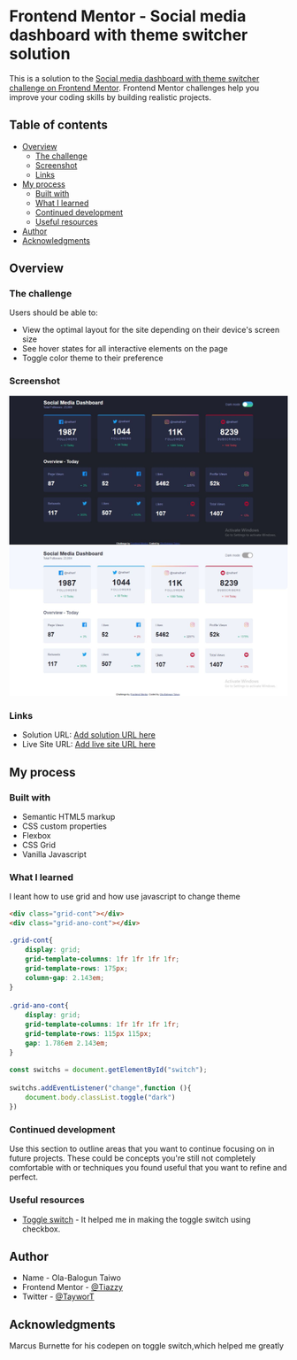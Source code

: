 # Frontend Mentor - Social media dashboard with theme switcher solution

This is a solution to the [Social media dashboard with theme switcher challenge on Frontend Mentor](https://www.frontendmentor.io/challenges/social-media-dashboard-with-theme-switcher-6oY8ozp_H). Frontend Mentor challenges help you improve your coding skills by building realistic projects. 

## Table of contents

- [Overview](#overview)
  - [The challenge](#the-challenge)
  - [Screenshot](#screenshot)
  - [Links](#links)
- [My process](#my-process)
  - [Built with](#built-with)
  - [What I learned](#what-i-learned)
  - [Continued development](#continued-development)
  - [Useful resources](#useful-resources)
- [Author](#author)
- [Acknowledgments](#acknowledgments)

## Overview

### The challenge

Users should be able to:

- View the optimal layout for the site depending on their device's screen size
- See hover states for all interactive elements on the page
- Toggle color theme to their preference

### Screenshot

![dark](./dark.jpg)
![light](./light.jpg)

### Links

- Solution URL: [Add solution URL here](https://your-solution-url.com)
- Live Site URL: [Add live site URL here](https://your-live-site-url.com)

## My process

### Built with

- Semantic HTML5 markup
- CSS custom properties
- Flexbox
- CSS Grid
- Vanilla Javascript


### What I learned

I leant how to use grid and how use javascript to change theme

```html
<div class="grid-cont"></div>
<div class="grid-ano-cont"></div>
```
```css
.grid-cont{
    display: grid;
    grid-template-columns: 1fr 1fr 1fr 1fr;
    grid-template-rows: 175px;
    column-gap: 2.143em; 
}

.grid-ano-cont{
    display: grid;
    grid-template-columns: 1fr 1fr 1fr 1fr;
    grid-template-rows: 115px 115px;
    gap: 1.786em 2.143em;
}
```
```js
const switchs = document.getElementById("switch");

switchs.addEventListener("change",function (){
    document.body.classList.toggle("dark")
})
```


### Continued development

Use this section to outline areas that you want to continue focusing on in future projects. These could be concepts you're still not completely comfortable with or techniques you found useful that you want to refine and perfect.

### Useful resources

- [Toggle switch](https://codepen.io/mburnette/pen/LxNxNg) - It helped me in making the toggle switch using checkbox.


## Author

- Name - Ola-Balogun Taiwo
- Frontend Mentor - [@Tiazzy](https://www.frontendmentor.io/profile/Tiazzy)
- Twitter - [@TayworT](https://www.twitter.com/TayworT)

## Acknowledgments

Marcus Burnette for his codepen on toggle switch,which helped me greatly
